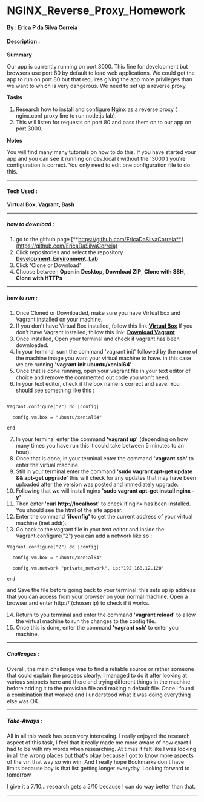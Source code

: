# NGINX_Reverse_Proxy_Homework

**By : Erica P da Silva Correia**

#### Description :

**Summary**

Our app is currently running on port 3000. 
This fine for development but browsers use port 80 by default to load web applications.
We could get the app to run on port 80 but that requires giving the app more privileges than we want to which is very dangerous.
We need to set up a reverse proxy.

**Tasks**

1. Research how to install and configure Nginx as a reverse proxy ( nginx.conf proxy line to run node.js lab). 
2. This will listen for requests on port 80 and pass them on to our app on port 3000.

**Notes**

You will find many many tutorials on how to do this.
If you have started your app and you can see it running on dev.local ( without the :3000 ) you're configuration is correct.
You only need to edit one configuration file to do this.


-----

#### Tech Used :
**Virtual Box, Vagrant, Bash**

-----
##### how to download :


1. go to the github page [**https://github.com/EricaDaSilvaCorreia**](https://github.com/EricaDaSilvaCorreia)
2. Click repositories and select the repository [**Development_Environment_Lab**](https://github.com/EricaDaSilvaCorreia/Development_Environment_Lab)
3. Click 'Clone or Download'
4. Choose between **Open in Desktop**, **Download ZIP**, **Clone with SSH**, **Clone with HTTPs**

-----
##### how to run :


1. Once Cloned or Downloaded, make sure you have Virtual box and Vagrant installed on your machine.
2. If you don't have Virtual Box installed, follow this link:[**Virtual Box**](https://www.virtualbox.org/wiki/Downloads)
If you don't have Vagrant installed, follow this link: [**Download Vagrant**](https://www.vagrantup.com/downloads.html)
3. Once installed, Open your terminal and check if vagrant has been downloaded.
4. In your terminal surn the command 'vagrant init' followed by the name of the machine image you want your virtual machine to have. in this case we are running **'vagrant init ubuntu/xenial64'**
5. Once that is done running, open your vagrant file in your text editor of choice and remove the commented out code you won't need.
6. In your text editor, check if the box name is correct and save. You should see something like this :

~~~

Vagrant.configure("2") do |config|

  config.vm.box = "ubuntu/xenial64"

end
~~~

7. In your terminal enter the command **'vagrant up'** (depending on how many times you have run this it could take between 5 minutes to an hour).
8. Once that is done, in your terminal enter the command **'vagrant ssh'** to enter the virtual machine.
9. Still in your terminal enter the command **'sudo vagrant apt-get update && apt-get upgrade'** this will check for any updates that may have been uploaded after the version was posted and immediately upgrade.
10. Following that we will install nginx **'sudo vagrant apt-get install nginx -y'**
11. Then enter **'curl http://localhost'** to check if nginx has been installed. You should see the html of the site appear.
12. Enter the command **'ifconfig'** to get the current address of your virtual machine (inet addr).
13. Go back to the vagrant file in your text editor and inside the Vagrant.configure("2") you can add a network like so :


~~~
Vagrant.configure("2") do |config|

  config.vm.box = "ubuntu/xenial64"

  config.vm.network "private_network", ip:"192.168.12.120"

end
~~~

and Save the file before going back to your terminal. this sets up ip address that you can access from your browser on your normal machine. Open a browser and enter http:// (chosen ip) to check if it works.

14. Return to you terminal and enter the command **'vagrant reload'** to allow the virtual machine to run the changes to the config file.
15. Once this is done, enter the command  **'vagrant ssh'** to enter your machine.

-----


##### Challenges :

Overall, the main challenge was to find a reliable source or rather someone that could explain the process clearly. I managed to do it after looking at various snippets here and there and trying different things in the machine before adding it to the provision file and making a default file. 
Once I found a combination that worked  and I understood what it was doing everything else was OK. 

-----

##### Take-Aways :

All in all this week has been very interesting. I really enjoyed the research aspect of this task, I feel that it really made me more aware of how exact I had to be with my words when researching. At times it felt like I was looking in all the wrong places but that's okay because I got to know more aspects of the vm that way so win win. And I really hope Bookmarks don't have limits because boy is that list getting longer everyday. Looking forward to tomorrow

I give it a 7/10... research gets a 5/10 because I can do way better than that.

-----
